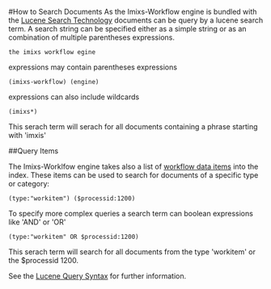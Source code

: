 #How to Search Documents
As the Imixs-Workflow engine is bundled with the [Lucene Search Technology](https://lucene.apache.org/) documents can be query by a lucene search term. 
A search string can be specified either as a simple string or as an combination of multiple parentheses expressions.

    the imixs workflow egine
    
expressions may contain parentheses expressions
 
	(imixs-workflow) (engine)
	
expressions can also include wildcards

    (imixs*)
    
This serach term will serach for all documents containing a phrase starting with 'imxis'


##Query Items

The Imixs-Worklfow engine takes also a list of [workflow data items](../quickstart/workitem.html) into the index. These items can be used to search for documents of a specific type or category:


    (type:"workitem") ($processid:1200)
     
To specify more complex queries a search term can boolean expressions like 'AND' or 'OR'

	(type:"workitem" OR $processid:1200)

This serach term will search for all documents from the type 'workitem' or the $processid 1200.

See the [Lucene Query Syntax](https://lucene.apache.org/core/3_6_0/queryparsersyntax.html) for further information.
 
      